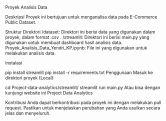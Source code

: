 Proyek Analisis Data

Deskripsi
Proyek ini bertujuan untuk menganalisa data pada E-Commerce Public Dataset. 

Struktur Direktori
/dataset: Direktori ini berisi data yang digunakan dalam proyek, dalam format .csv .
/streamlit: Direktori ini berisi main.py yang digunakan untuk membuat dashboard hasil analisis data.
Proyek_Analisis_Data_Yendri_KP.ipynb: File ini yang digunakan untuk melakukan analisis data.

Instalasi

pip install streamlit
pip install -r requirements.txt
Penggunaan
Masuk ke direktori proyek (Local):

cd Project-data-analytics/streamlit/
streamlit run main.py
Atau bisa dengan kunjungi website ini Project Data Analytics

Kontribusi
Anda dapat berkontribusi pada proyek ini dengan melakukan pull request. Pastikan untuk menjelaskan perubahan yang Anda usulkan secara jelas dan menyeluruh.
